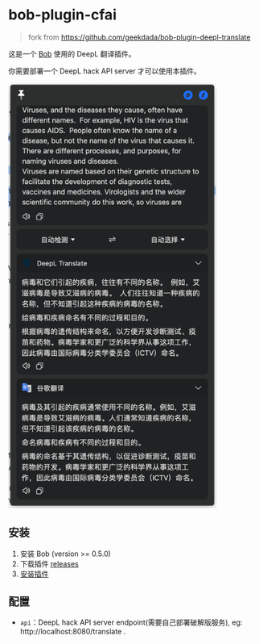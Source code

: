 # bob-plugin-cfai

> fork from https://github.com/geekdada/bob-plugin-deepl-translate

这是一个 [Bob](https://ripperhe.gitee.io/bob/#/) 使用的 DeepL 翻译插件。

你需要部署一个 DeepL hack API server 才可以使用本插件。

<p><img width="414px" src="./assets/translate-screenshot.png" alt="translate screenshot" /></p>

## 安装

1. 安装 Bob (version >= 0.5.0)
2. 下载插件 [releases](https://github.com/icong1993/bob-plugin-cfai/releases)
3. [安装插件](https://ripperhe.gitee.io/bob/#/general/quickstart/plugin?id=%e5%ae%89%e8%a3%85%e6%8f%92%e4%bb%b6)

## 配置

- `api`：DeepL hack API server endpoint(需要自己部署破解版服务), eg: http://localhost:8080/translate .

